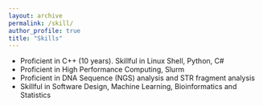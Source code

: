 ```yaml
---
layout: archive
permalink: /skill/
author_profile: true
title: "Skills"
---
```


* Proficient in C++ (10 years). Skillful in Linux Shell, Python, C#
* Proficient in High Performance Computing, Slurm
* Proficient in DNA Sequence (NGS) analysis and STR fragment analysis
* Skillful in Software Design, Machine Learning, Bioinformatics and Statistics
